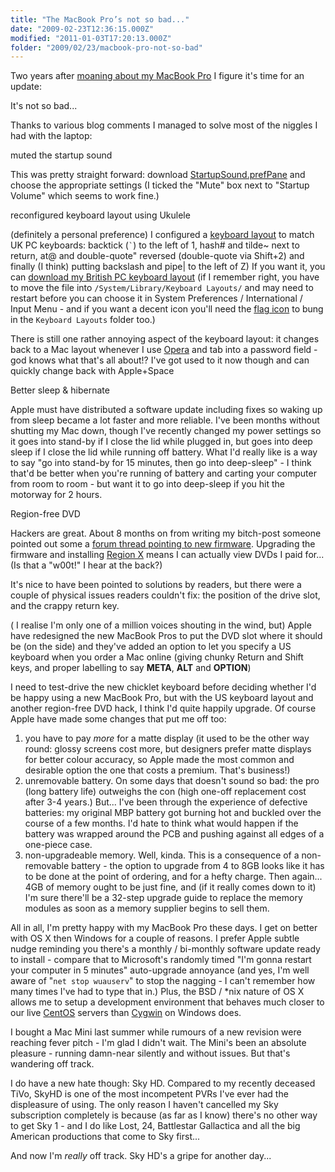 ```yaml
---
title: "The MacBook Pro’s not so bad..."
date: "2009-02-23T12:36:15.000Z"
modified: "2011-01-03T17:20:13.000Z"
folder: "2009/02/23/macbook-pro-not-so-bad"
---
```


Two years after [moaning about my MacBook Pro](https://hexmen.com/blog/2007/02/i-hate-my-macbook-pro/) I figure it's time for an update:

It's not so bad...

Thanks to various blog comments I managed to solve most of the niggles I had with the laptop:

muted the startup sound

This was pretty straight forward: download [StartupSound.prefPane](http://www5e.biglobe.ne.jp/~arcana/software.en.html) and choose the appropriate settings (I ticked the "Mute" box next to "Startup Volume" which seems to work fine.)

reconfigured keyboard layout using Ukulele

(definitely a personal preference) I configured a [keyboard layout](http://en.wikipedia.org/wiki/Keyboard_layout) to match UK PC keyboards: backtick (`` ` ``) to the left of 1, hash# and tilde~ next to return, at@ and double-quote" reversed (double-quote via Shift+2) and finally (I think) putting backslash and pipe| to the left of Z) If you want it, you can [download my British PC keyboard layout](https://hexmen.com/uploads/British%20PC.keylayout) (if I remember right, you have to move the file into `/System/Library/Keyboard Layouts/` and may need to restart before you can choose it in System Preferences / International / Input Menu - and if you want a decent icon you'll need the [flag icon](https://hexmen.com/uploads/British%20PC.icns) to bung in the `Keyboard Layouts` folder too.)

There is still one rather annoying aspect of the keyboard layout: it changes back to a Mac layout whenever I use [Opera](http://www.opera.com) and tab into a password field - god knows what that's all about!? I've got used to it now though and can quickly change back with Apple+Space

Better sleep & hibernate

Apple must have distributed a software update including fixes so waking up from sleep became a lot faster and more reliable. I've been months without shutting my Mac down, though I've recently changed my power settings so it goes into stand-by if I close the lid while plugged in, but goes into deep sleep if I close the lid while running off battery. What I'd really like is a way to say "go into stand-by for 15 minutes, then go into deep-sleep" - I think that'd be better when you're running of battery and carting your computer from room to room - but want it to go into deep-sleep if you hit the motorway for 2 hours.

Region-free DVD

Hackers are great. About 8 months on from writing my bitch-post someone pointed out some a [forum thread pointing to new firmware](http://forum.rpc1.org/viewtopic.php?t=43012&start=0). Upgrading the firmware and installing [Region X](http://xvi.rpc1.org/) means I can actually view DVDs I paid for... (Is that a "w00t!" I hear at the back?)

It's nice to have been pointed to solutions by readers, but there were a couple of physical issues readers couldn't fix: the position of the drive slot, and the crappy return key.

( I realise I'm only one of a million voices shouting in the wind, but) Apple have redesigned the new MacBook Pros to put the DVD slot where it should be (on the side) and they've added an option to let you specify a US keyboard when you order a Mac online (giving chunky Return and Shift keys, and proper labelling to say **META**, **ALT** and **OPTION**)

I need to test-drive the new chicklet keyboard before deciding whether I'd be happy using a new MacBook Pro, but with the US keyboard layout and another region-free DVD hack, I think I'd quite happily upgrade. Of course Apple have made some changes that put me off too:

1.  you have to pay _more_ for a matte display (it used to be the other way round: glossy screens cost more, but designers prefer matte displays for better colour accuracy, so Apple made the most common and desirable option the one that costs a premium. That's business!)
2.  unremovable battery. On some days that doesn't sound so bad: the pro (long battery life) outweighs the con (high one-off replacement cost after 3-4 years.) But... I've been through the experience of defective batteries: my original MBP battery got burning hot and buckled over the course of a few months. I'd hate to think what would happen if the battery was wrapped around the PCB and pushing against all edges of a one-piece case.
3.  non-upgradeable memory. Well, kinda. This is a consequence of a non-removable battery - the option to upgrade from 4 to 8GB looks like it has to be done at the point of ordering, and for a hefty charge. Then again... 4GB of memory ought to be just fine, and (if it really comes down to it) I'm sure there'll be a 32-step upgrade guide to replace the memory modules as soon as a memory supplier begins to sell them.

All in all, I'm pretty happy with my MacBook Pro these days. I get on better with OS X then Windows for a couple of reasons. I prefer Apple subtle nudge reminding you there's a monthly / bi-monthly software update ready to install - compare that to Microsoft's randomly timed "I'm gonna restart your computer in 5 minutes" auto-upgrade annoyance (and yes, I'm well aware of "`net stop wuauserv`" to stop the nagging - I can't remember how many times I've had to type that in.) Plus, the BSD / \*nix nature of OS X allows me to setup a development environment that behaves much closer to our live [CentOS](http://www.centos.org) servers than [Cygwin](http://www.cygwin.com) on Windows does.

I bought a Mac Mini last summer while rumours of a new revision were reaching fever pitch - I'm glad I didn't wait. The Mini's been an absolute pleasure - running damn-near silently and without issues. But that's wandering off track.

I do have a new hate though: Sky HD. Compared to my recently deceased TiVo, SkyHD is one of the most incompetent PVRs I've ever had the displeasure of using. The only reason I haven't cancelled my Sky subscription completely is because (as far as I know) there's no other way to get Sky 1 - and I do like Lost, 24, Battlestar Gallactica and all the big American productions that come to Sky first...

And now I'm _really_ off track. Sky HD's a gripe for another day...

